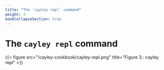 ```yaml
---
title: "The `cayley repl` command"
weight: 3
bookCollapseSection: true
---
```


# The `cayley repl` command
{{< figure src="/cayley-cookbook/cayley-repl.png" title="Figure 3.: cayley repl" >}}

